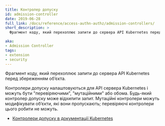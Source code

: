 ```yaml
---
title: Контролер допуску
id: admission-controller
date: 2019-06-28
full_link: /docs/reference/access-authn-authz/admission-controllers/
short_description: >
  Фрагмент коду, який перехоплює запити до сервера API Kubernetes перед збереженням обʼєкта.

aka:
- Admission Controller
tags:
- extension
- security
---
```


Фрагмент коду, який перехоплює запити до сервера API Kubernetes перед збереженням обʼєкта.

<!--more-->

Контролери допуску налаштовуються для API сервера Kubernetes і можуть бути "перевіряючими", "мутаційними" або обома. Будь-який контролер допуску може відхилити запит. Мутаційні контролери можуть модифікувати обʼєкти, які вони пропускають; перевіряючі контролери цього робити не можуть.

* [Контролери допуску в документації Kubernetes](/uk/docs/reference/access-authn-authz/admission-controllers/)
